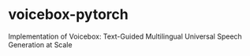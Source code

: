 # voicebox-pytorch
Implementation of Voicebox: Text-Guided Multilingual Universal Speech Generation at Scale
